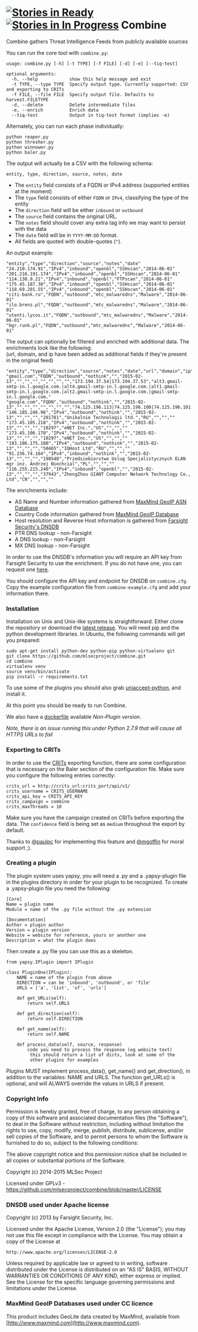[![Stories in Ready](https://badge.waffle.io/mlsecproject/combine.png?label=ready&title=Ready)](https://waffle.io/mlsecproject/combine)
[![Stories in In Progress](https://badge.waffle.io/mlsecproject/combine.png?label=in%20progress&title=In%20Progress)](https://waffle.io/mlsecproject/combine)
Combine
=======

Combine gathers Threat Intelligence Feeds from publicly available sources

You can run the core tool with `combine.py`:
```
usage: combine.py [-h] [-t TYPE] [-f FILE] [-d] [-e] [--tiq-test]

optional arguments:
  -h, --help            show this help message and exit
  -t TYPE, --type TYPE  Specify output type. Currently supported: CSV and exporting to CRITs
  -f FILE, --file FILE  Specify output file. Defaults to harvest.FILETYPE
  -d, --delete          Delete intermediate files
  -e, --enrich          Enrich data
  --tiq-test            Output in tiq-test format (implies -e)
```

Alternately, you can run each phase individually:


````
python reaper.py
python thresher.py
python winnower.py
python baler.py
````

The output will actually be a CSV with the following schema:
```
entity, type, direction, source, notes, date
```
- The `entity` field consists of a FQDN or IPv4 address (supported entities at the moment)
- The `type` field consists of either `FQDN` or `IPv4`, classifying the type of the entity
- The `direction` field will be either `inbound` or `outbound`
- The `source` field contains the original URL.
- The `notes` field should cover any extra tag info we may want to persist with the data
- The `date` field will be in `YYYY-MM-DD` format.
- All fields are quoted with double-quotes (`"`).

An output example:
```
"entity","type","direction","source","notes","date"
"24.210.174.91","IPv4","inbound","openbl","SSHscan","2014-06-01"
"201.216.191.174","IPv4","inbound","openbl","SSHscan","2014-06-01"
"114.130.9.21","IPv4","inbound","openbl","FTPscan","2014-06-01"
"175.45.187.30","IPv4","inbound","openbl","SSHscan","2014-06-01"
"118.69.201.55","IPv4","inbound","openbl","SSHscan","2014-06-01"
"citi-bank.ru","FQDN","outbound","mtc_malwaredns","Malware","2014-06-01"
"ilo.brenz.pl","FQDN","outbound","mtc_malwaredns","Malware","2014-06-01"
"utenti.lycos.it","FQDN","outbound","mtc_malwaredns","Malware","2014-06-01"
"bgr.runk.pl","FQDN","outbound","mtc_malwaredns","Malware","2014-06-01"
```

The output can optionally be filtered and enriched with additional data. The enrichments look like the following:<br/>
(url, domain, and ip have been added as additional fields if they're present in the original feed)
```
"entity","type","direction","source","notes","date","url","domain","ip","asnumber","asname","country","hostname","ips","mx"
"gmail.com","FQDN","outbound","nothink","","2015-02-13","","","","","","","","173.194.37.54|173.194.37.53","alt3.gmail-smtp-in.l.google.com.|alt4.gmail-smtp-in.l.google.com.|alt1.gmail-smtp-in.l.google.com.|alt2.gmail-smtp-in.l.google.com.|gmail-smtp-in.l.google.com."
"google.com","FQDN","outbound","nothink","","2015-02-13","","","","","","","","74.125.196.113|74.125.196.100|74.125.196.101|74.125.196.138|74.125.196.102|74.125.196.139","aspmx.l.google.com.|alt3.aspmx.l.google.com.|alt2.aspmx.l.google.com.|alt4.aspmx.l.google.com.|alt1.aspmx.l.google.com."
"146.185.246.96","IPv4","outbound","nothink","","2015-02-13","","","","201781","Unikalnie Technologii ltd.","RU","","",""
"173.45.105.218","IPv4","outbound","nothink","","2015-02-13","","","","10297","eNET Inc.","US","","",""
"173.45.106.170","IPv4","outbound","nothink","","2015-02-13","","","","10297","eNET Inc.","US","","",""
"193.106.175.180","IPv4","outbound","nothink","","2015-02-13","","","","50465","IQHost Ltd","RU","","",""
"91.236.74.164","IPv4","inbound","nothink","","2015-02-13","","","","198540","Przedsiebiorstwo Uslug Specjalistycznych ELAN mgr inz. Andrzej Niechcial","PL","","",""
"116.255.215.240","IPv4","inbound","openbl","","2015-02-13","","","","37943","ZhengZhou GIANT Computer Network Technology Co., Ltd","CN","","",""
```

The enrichments include:
* AS Name and Number information gathered from [MaxMind GeoIP ASN Database](http://dev.maxmind.com/geoip/legacy/geolite/)
* Country Code information gathered from [MaxMind GeoIP Database](http://dev.maxmind.com/geoip/legacy/geolite/)
* Host resolution and Reverse Host information is gathered from [Farsight Security's DNSDB](https://api.dnsdb.info/)
* PTR DNS lookup - non-Farsight
* A DNS lookup - non-Farsight
* MX DNS lookup - non-Farsight

In order to use the DNSDB's information you will require an API key from Farsight Security to use the enrichment.
If you do not have one, you can request one [here](https://www.dnsdb.info/#Apply).

You should configure the API key and endpoint for DNSDB on `combine.cfg`. Copy the example configuration file from `combine-example.cfg` and add your information there.

### Installation

Installation on Unix and Unix-like systems is straightforward. Either clone the repository or download the [latest release](https://github.com/mlsecproject/combine/releases). You will need pip and the python development libraries. In Ubuntu, the following commands will get you prepared:

```
sudo apt-get install python-dev python-pip python-virtualenv git
git clone https://github.com/mlsecproject/combine.git
cd combine
virtualenv venv
source venv/bin/activate
pip install -r requirements.txt
```

To use some of the plugins you should also grab [uniaccept-python](https://github.com/icann/uniaccept-python), and install it.

At this point you should be ready to run Combine.

We also have a [dockerfile](https://github.com/mlsecproject/combine/tree/master/docker) available *Non-Plugin version*.

*Note, there is an issue running this under Python 2.7.9 that will cause all HTTPS URLs to fail*

### Exporting to CRITs

In order to use the [CRITs](https://crits.github.io/) exporting function, there are some configuration that is
necessary on the Baler section of the configuration file. Make sure you configure the following entries correctly:

```
crits_url = http://crits_url:crits_port/api/v1/
crits_username = CRITS_USERNAME
crits_api_key = CRITS_API_KEY
crits_campaign = combine
crits_maxThreads = 10
```
Make sure you have the campaign created on CRITs before exporting the data. The `confidence` field is being
set as `medium` throughout the export by default.

Thanks to [@paulpc](https://github.com/paulpc) for implementing this feature and [@mgoffin](https://github.com/mgoffin) for moral support ;).

### Creating a plugin

The plugin system uses yapsy, you will need a .py and a .yapsy-plugin file in the plugins directory in order for your plugin to be recognized.
To create a .yapsy-plugin file you need the following:

```
[Core]
Name = plugin name
Module = name of the .py file without the .py extension

[Documentation]   
Author = plugin author
Version = plugin version
Website = website for reference, yours or another one
Description = what the plugin does
```

Then create a .py file you can use this as a skeleton.

```
from yapsy.IPlugin import IPlugin

class PluginOne(IPlugin):
    NAME = name of the plugin from above
    DIRECTION = can be 'inbound', 'outbound', or 'file'
    URLS = ['a', 'list', 'of', 'urls']

    def get_URLs(self):
        return self.URLS

    def get_direction(self):
        return self.DIRECTION

    def get_name(self):
        return self.NAME

    def process_data(self, source, response)
        code you need to process the response (eg website text)
         this should return a list of dicts, look at some of the
         other plugins for examples
```

Plugins MUST implement process_data(), get_name() and get_direction(), in addition to the variables: NAME and URLS. The function get_URLs() is optional, and will ALWAYS override the values in URLS if present.

### Copyright Info

Permission is hereby granted, free of charge, to any person obtaining a copy
of this software and associated documentation files (the "Software"), to deal
in the Software without restriction, including without limitation the rights
to use, copy, modify, merge, publish, distribute, sublicense, and/or sell
copies of the Software, and to permit persons to whom the Software is
furnished to do so, subject to the following conditions:

The above copyright notice and this permission notice shall be included in
all copies or substantial portions of the Software.

Copyright (c) 2014-2015 MLSec Project

Licensed under GPLv3 - https://github.com/mlsecproject/combine/blob/master/LICENSE

### DNSDB used under Apache license

Copyright (c) 2013 by Farsight Security, Inc.

Licensed under the Apache License, Version 2.0 (the "License");
you may not use this file except in compliance with the License.
You may obtain a copy of the License at

	http://www.apache.org/licenses/LICENSE-2.0

Unless required by applicable law or agreed to in writing, software
distributed under the License is distributed on an "AS IS" BASIS,
WITHOUT WARRANTIES OR CONDITIONS OF ANY KIND, either express or implied.
See the License for the specific language governing permissions and
limitations under the License.

### MaxMind GeoIP Databases used under CC licence

This product includes GeoLite data created by MaxMind, available from
[http://www.maxmind.com](http://www.maxmind.com).
